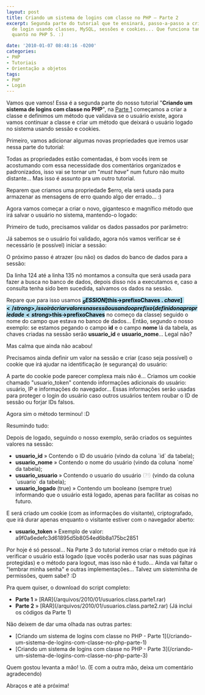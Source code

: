 ```yaml
---
layout: post
title: Criando um sistema de logins com classe no PHP – Parte 2
excerpt: Segunda parte do tutorial que te ensinará, passo-a-passo a criar um sistema
  de login usando classes, MySQL, sessões e cookies... Que funciona tanto no PHP 4
  quanto no PHP 5. :)

date: '2010-01-07 08:48:16 -0200'
categories:
- PHP
- Tutoriais
- Orientação a objetos
tags:
- PHP
- Login
---
```

Vamos que vamos! Essa é a segunda parte do nosso tutorial "<strong>Criando um sistema de logins com classe no PHP</strong>", na [Parte 1](/criando-um-sistema-de-logins-com-classe-no-php-parte-1) começamos a criar a classe e definimos um método que validava se o usuário existe, agora vamos continuar a classe e criar um método que deixará o usuário logado no sistema usando sessão e cookies.

Primeiro, vamos adicionar algumas novas propriedades que iremos usar nessa parte do tutorial:

<div data-gist-id="1ab9b09c028db4d306b1" data-gist-show-loading="false"></div>

Todas as propriedades estão comentadas, é bom vocês irem se acostumando com essa necessidade dos comentários organizados e padronizados, isso vai se tornar um "<em>must have</em>" num futuro não muito distante... Mas isso é assunto pra um outro tutorial.

Reparem que criamos uma propriedade $erro, ela será usada para armazenar as mensagens de erro quando algo der errado... :)

Agora vamos começar a criar o novo, gigantesco e magnífico método que irá salvar o usuário no sistema, mantendo-o logado:


<div data-gist-id="8b2d1e2e532ee857a024" data-gist-show-loading="false"></div>

Primeiro de tudo, precisamos validar os dados passados por parâmetro:

<div data-gist-id="9482f2790914979d145c" data-gist-show-loading="false"></div>

Já sabemos se o usuário foi validado, agora nós vamos verificar se é necessário (e possível) iniciar a sessão:

<div data-gist-id="0812cc4d33d732081b97" data-gist-show-loading="false"></div>

O próximo passo é atrazer (ou não) os dados do banco de dados para a sessão:

<div data-gist-id="f7628f338aa561354e22" data-gist-show-loading="false"></div>

Da linha 124 até a linha 135 nó montamos a consulta que será usada para fazer a busca no banco de dados, depois disso nós a executamos e, caso a consulta tenha sido bem sucedida, salvamos os dados na sessão.

Repare que para isso usamos <strong style="background: #B4DFEF; color: black">$_SESSION[$this->prefixoChaves . $chave]</strong>, isso irá criar valores na sessão usando o prefixo (definido na propriedade <strong>$this->prefixoChaves</strong> no começo da classe) seguido o nome do campo que estava no banco de dados... Então, segundo o nosso exemplo: se estamos pegando o campo <strong>id</strong> e o campo <strong>nome</strong> lá da tabela, as chaves criadas na sessão serão <strong>usuario_id</strong> e <strong>usuario_nome</strong>... Legal não?

Mas calma que ainda não acabou!

Precisamos ainda definir um valor na sessão e criar (caso seja possível) o cookie que irá ajudar na identificação (e segurança) do usuário:


<div data-gist-id="04f30d9c85e2222742de" data-gist-show-loading="false"></div>

A parte do cookie pode parecer complexa mais não é... Criamos um cookie chamado "usuario_token" contendo informações adicionais do usuário: usuário, IP e informações do navegador... Essas informações serão usadas para proteger o login do usuário caso outros usuários tentem roubar o ID de sessão ou forjar IDs falsos.

Agora sim o método terminou! :D

Resumindo tudo:

Depois de logado, seguindo o nosso exemplo, serão criados os seguintes valores na sessão:

<ul>
<li><strong>usuario_id</strong> » Contendo o ID do usuário (vindo da coluna `id` da tabela);</li>
<li><strong>usuario_nome</strong> » Contendo o nome do usuário (vindo da coluna `nome` da tabela);</li>
<li><strong>usuario_usuario</strong> » Contendo o usuario do usuário <span style="color: silver">(?!)</span> (vindo da coluna `usuario` da tabela);</li>
<li><strong>usuario_logado</strong> (true) » Contendo um booleano (sempre true) informando que o usuário está logado, apenas para facilitar as coisas no futuro.</li>
</ul>
E será criado um cookie (com as informações do visitante), criptografado, que irá durar apenas enquanto o visitante estiver com o navegador aberto:

<ul>
<li><strong>usuario_token</strong> » Exemplo de valor: a9f0a6edefc3d61895d5b8054ed6b8a175bc2851</li>
</ul>
Por hoje é só pessoal... Na Parte 3 do tutorial iremos criar o método que irá verificar o usuário está logado (que vocês poderão usar nas suas páginas protegidas) e o método para logout, mas isso não é tudo... Ainda vai faltar o "lembrar minha senha" e outras implementações... Talvez um sisteminha de permissões, quem sabe? :D

Pra quem quiser, o download do script completo:

<ul>
<li><strong>Parte 1</strong> » [RAR](/arquivos/2010/01/usuarios.class.parte1.rar)</li>
<li><strong>Parte 2</strong> » [RAR](/arquivos/2010/01/usuarios.class.parte2.rar) (Já inclui os códigos da Parte 1)</li>
</ul>
Não deixem de dar uma olhada nas outras partes:

<ul>
<li>[Criando um sistema de logins com classe no PHP - Parte 1](/criando-um-sistema-de-logins-com-classe-no-php-parte-1)</li>
<li>[Criando um sistema de logins com classe no PHP - Parte 3](/criando-um-sistema-de-logins-com-classe-no-php-parte-3)</li>
</ul>
Quem gostou levanta a mão! \o. (E com a outra mão, deixa um comentário agradecendo)

Abraços e até a próxima!

